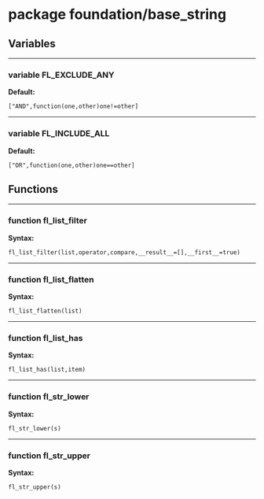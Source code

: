 # package foundation/base_string

## Variables

---

### variable FL_EXCLUDE_ANY

__Default:__

    ["AND",function(one,other)one!=other]

---

### variable FL_INCLUDE_ALL

__Default:__

    ["OR",function(one,other)one==other]

## Functions

---

### function fl_list_filter

__Syntax:__

```text
fl_list_filter(list,operator,compare,__result__=[],__first__=true)
```

---

### function fl_list_flatten

__Syntax:__

```text
fl_list_flatten(list)
```

---

### function fl_list_has

__Syntax:__

```text
fl_list_has(list,item)
```

---

### function fl_str_lower

__Syntax:__

```text
fl_str_lower(s)
```

---

### function fl_str_upper

__Syntax:__

```text
fl_str_upper(s)
```

